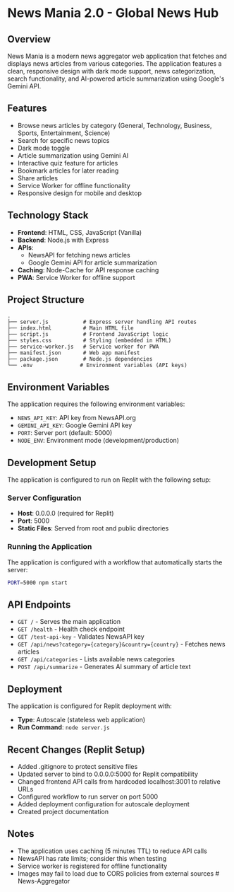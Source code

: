 # News Mania 2.0 - Global News Hub

## Overview
News Mania is a modern news aggregator web application that fetches and displays news articles from various categories. The application features a clean, responsive design with dark mode support, news categorization, search functionality, and AI-powered article summarization using Google's Gemini API.

## Features
- Browse news articles by category (General, Technology, Business, Sports, Entertainment, Science)
- Search for specific news topics
- Dark mode toggle
- Article summarization using Gemini AI
- Interactive quiz feature for articles
- Bookmark articles for later reading
- Share articles
- Service Worker for offline functionality
- Responsive design for mobile and desktop

## Technology Stack
- **Frontend**: HTML, CSS, JavaScript (Vanilla)
- **Backend**: Node.js with Express
- **APIs**: 
  - NewsAPI for fetching news articles
  - Google Gemini API for article summarization
- **Caching**: Node-Cache for API response caching
- **PWA**: Service Worker for offline support

## Project Structure
```
.
├── server.js           # Express server handling API routes
├── index.html          # Main HTML file
├── script.js           # Frontend JavaScript logic
├── styles.css          # Styling (embedded in HTML)
├── service-worker.js   # Service worker for PWA
├── manifest.json       # Web app manifest
├── package.json        # Node.js dependencies
└── .env               # Environment variables (API keys)
```

## Environment Variables
The application requires the following environment variables:
- `NEWS_API_KEY`: API key from NewsAPI.org
- `GEMINI_API_KEY`: Google Gemini API key
- `PORT`: Server port (default: 5000)
- `NODE_ENV`: Environment mode (development/production)

## Development Setup
The application is configured to run on Replit with the following setup:

### Server Configuration
- **Host**: 0.0.0.0 (required for Replit)
- **Port**: 5000
- **Static Files**: Served from root and public directories

### Running the Application
The application is configured with a workflow that automatically starts the server:
```bash
PORT=5000 npm start
```

## API Endpoints
- `GET /` - Serves the main application
- `GET /health` - Health check endpoint
- `GET /test-api-key` - Validates NewsAPI key
- `GET /api/news?category={category}&country={country}` - Fetches news articles
- `GET /api/categories` - Lists available news categories
- `POST /api/summarize` - Generates AI summary of article text

## Deployment
The application is configured for Replit deployment with:
- **Type**: Autoscale (stateless web application)
- **Run Command**: `node server.js`

## Recent Changes (Replit Setup)
- Added .gitignore to protect sensitive files
- Updated server to bind to 0.0.0.0:5000 for Replit compatibility
- Changed frontend API calls from hardcoded localhost:3001 to relative URLs
- Configured workflow to run server on port 5000
- Added deployment configuration for autoscale deployment
- Created project documentation

## Notes
- The application uses caching (5 minutes TTL) to reduce API calls
- NewsAPI has rate limits; consider this when testing
- Service worker is registered for offline functionality
- Images may fail to load due to CORS policies from external sources
#   N e w s - A g g r e g a t o r  
 